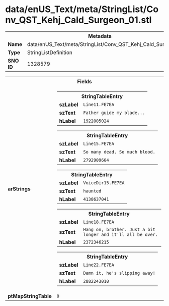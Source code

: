 <h1>data/enUS_Text/meta/StringList/Conv_QST_Kehj_Cald_Surgeon_01.stl</h1><table><tr><th colspan="100%">Metadata</th></tr><tr><td><b>Name</b></td><td>data/enUS_Text/meta/StringList/Conv_QST_Kehj_Cald_Surgeon_01.stl</td></tr><tr><td><b>Type</b></td><td>StringListDefinition</td></tr><tr><td><b>SNO ID</b></td><td>1328579</td></tr></table>

<table><tr><th colspan="100%">Fields</th></tr><tr><td><b>arStrings</b></td><td><table><tr><th colspan="100%">StringTableEntry</th></tr><tr><td><b>szLabel</b></td><td><code>Line11.FE7EA</code></td></tr><tr><td><b>szText</b></td><td><code>Father guide my blade...</code></td></tr><tr><td><b>hLabel</b></td><td><code>1922005024</code></td></tr></table>


<table><tr><th colspan="100%">StringTableEntry</th></tr><tr><td><b>szLabel</b></td><td><code>Line15.FE7EA</code></td></tr><tr><td><b>szText</b></td><td><code>So many dead. So much blood.</code></td></tr><tr><td><b>hLabel</b></td><td><code>2792909604</code></td></tr></table>


<table><tr><th colspan="100%">StringTableEntry</th></tr><tr><td><b>szLabel</b></td><td><code>VoiceDir15.FE7EA</code></td></tr><tr><td><b>szText</b></td><td><code>haunted</code></td></tr><tr><td><b>hLabel</b></td><td><code>4138637041</code></td></tr></table>


<table><tr><th colspan="100%">StringTableEntry</th></tr><tr><td><b>szLabel</b></td><td><code>Line18.FE7EA</code></td></tr><tr><td><b>szText</b></td><td><code>Hang on, brother. Just a bit longer and it'll all be over.</code></td></tr><tr><td><b>hLabel</b></td><td><code>2372346215</code></td></tr></table>


<table><tr><th colspan="100%">StringTableEntry</th></tr><tr><td><b>szLabel</b></td><td><code>Line22.FE7EA</code></td></tr><tr><td><b>szText</b></td><td><code>Damn it, he's slipping away!</code></td></tr><tr><td><b>hLabel</b></td><td><code>2882243010</code></td></tr></table>


</td></tr><tr><td><b>ptMapStringTable</b></td><td><code>0</code></td></tr></table>

